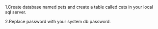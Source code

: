1.Create database named pets and create a table called cats in your local sql server.

2.Replace password with your system db password.

